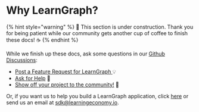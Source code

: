 # Why LearnGraph?

{% hint style="warning" %}
🚧 This section is under construction. Thank you for being patient while our community gets another cup of coffee to finish these docs! ☕️
{% endhint %}

While we finish up these docs, ask some questions in our [Github Discussions](https://github.com/learningeconomy/LearnCard/discussions):&#x20;

* [Post a Feature Request for LearnGraph ](https://github.com/learningeconomy/LearnCard/discussions/categories/feature-requests)💡
* [Ask for Help](https://github.com/learningeconomy/LearnCard/discussions/categories/help) 💖
* [Show off your project to the community!](https://github.com/learningeconomy/LearnCard/discussions/categories/show-and-tell) 🙌

Or, if you want us to help you build a LearnGraph application, click [here](../community/custom-development.md) or send us an email at [sdk@learningeconomy.io](mailto:sdk@learningeconomy.io).
